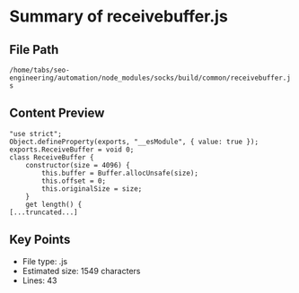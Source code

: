 # Summary of receivebuffer.js
  
## File Path
`/home/tabs/seo-engineering/automation/node_modules/socks/build/common/receivebuffer.js`

## Content Preview
```
"use strict";
Object.defineProperty(exports, "__esModule", { value: true });
exports.ReceiveBuffer = void 0;
class ReceiveBuffer {
    constructor(size = 4096) {
        this.buffer = Buffer.allocUnsafe(size);
        this.offset = 0;
        this.originalSize = size;
    }
    get length() {
[...truncated...]
```

## Key Points
- File type: .js
- Estimated size: 1549 characters
- Lines: 43
